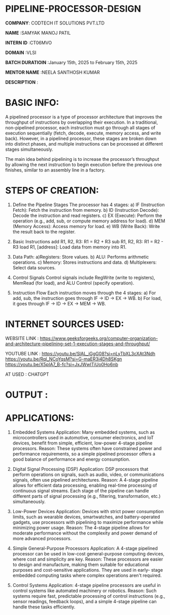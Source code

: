 # PIPELINE-PROCESSOR-DESIGN 

**COMPANY**: CODTECH IT SOLUTIONS PVT.LTD

**NAME** :SAMYAK MANOJ PATIL

**INTERN ID** :CT06MVO

**DOMAIN** :VLSI

**BATCH DURATIOIN** :January 15th, 2025 to February 15th, 2025

**MENTOR NAME** :NEELA SANTHOSH KUMAR

**DESCRIPTION** :

# BASIC INFO:
  A pipelined processor is a type of processor architecture that improves the throughput of instructions by overlapping their execution. In a traditional, non-pipelined processor, each instruction must go through all stages of execution sequentially (fetch, decode, execute, memory access, and write back). However, in a pipelined processor, these stages are broken down into distinct phases, and multiple instructions can be processed at different stages simultaneously.

The main idea behind pipelining is to increase the processor’s throughput by allowing the next instruction to begin execution before the previous one finishes, similar to an assembly line in a factory.

# STEPS OF CREATION:

  1) Define the Pipeline Stages
    The processor has 4 stages:
    a) IF (Instruction Fetch): Fetch the instruction from memory.
    b) ID (Instruction Decode): Decode the instruction and read registers.
    c) EX (Execute): Perform the operation (e.g., add, sub, or compute memory address for load).
    d) MEM (Memory Access): Access memory for load.
    e) WB (Write Back): Write the result back to the register.

  3) Basic Instructions
    add R1, R2, R3: R1 = R2 + R3
    sub R1, R2, R3: R1 = R2 - R3
    load R1, [address]: Load data from memory into R1.

  4) Data Path:
     a)Registers: Store values.
     b) ALU: Performs arithmetic operations.
     c) Memory: Stores instructions and data.
     d) Multiplexers: Select data sources.

  5) Control Signals
    Control signals include RegWrite (write to registers), MemRead (for load), and ALU Control (specify operation).

  6) Instruction Flow
    Each instruction moves through the 4 stages:
    a) For add, sub, the instruction goes through IF → ID → EX → WB.
    b) For load, it goes through IF → ID → EX → MEM → WB.

# INTERNET SOURCES USED:
WEBSITE LINK :
https://www.geeksforgeeks.org/computer-organization-and-architecture-pipelining-set-1-execution-stages-and-throughput/ 

YOUTUBE LINK :
https://youtu.be/SlAL_iGgG08?si=nLyTbXL3cXAt3Ndh
https://youtu.be/Rql_NCoYqsM?si=G-maER3i4Dh8SKgn
https://youtu.be/X5pIA7_B-fc?si=JxJWwITiUo0Ho6nb

AT USED :
CHATGPT

# OUTPUT :


# APPLICATIONS:
  1) Embedded Systems
    Application: Many embedded systems, such as microcontrollers used in automotive, consumer electronics, and IoT devices, benefit from simple, efficient, low-power 4-stage     pipeline processors.
    Reason: These systems often have constrained power and performance requirements, so a simple pipelined processor offers a good balance of performance and energy              consumption.

  2) Digital Signal Processing (DSP)
    Application: DSP processors that perform operations on signals, such as audio, video, or communications signals, often use pipelined architectures.
    Reason: A 4-stage pipeline allows for efficient data processing, enabling real-time processing of continuous signal streams. Each stage of the pipeline can handle            different parts of signal processing (e.g., filtering, transformation, etc.) simultaneously.

  3) Low-Power Devices
    Application: Devices with strict power consumption limits, such as wearable devices, smartwatches, and battery-operated gadgets, use processors with pipelining to            maximize performance while minimizing power usage.
    Reason: The 4-stage pipeline allows for moderate performance without the complexity and power demand of more advanced processors.

  4) Simple General-Purpose Processors
    Application: A 4-stage pipelined processor can be used in low-cost general-purpose computing devices, where cost and simplicity are key.
    Reason: These processors are easier to design and manufacture, making them suitable for educational purposes and cost-sensitive applications. They are used in early-        stage embedded computing tasks where complex operations aren't required.

  6) Control Systems
    Application: 4-stage pipeline processors are useful in control systems like automated machinery or robotics.
    Reason: Such systems require fast, predictable processing of control instructions (e.g., sensor readings, feedback loops), and a simple 4-stage pipeline can handle these     tasks efficiently.
  

